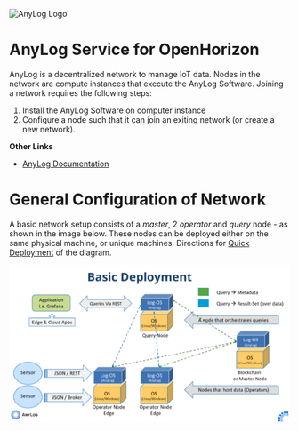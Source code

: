 ![AnyLog Logo](imgs/anylog_logo.png)
# AnyLog Service for  OpenHorizon

AnyLog is a decentralized network to manage IoT data. Nodes in the network are compute instances that execute the AnyLog 
Software. Joining a network requires the following steps:
1. Install the AnyLog Software on computer instance
2. Configure a node such that it can join an exiting network (or create a new network).


**Other Links**
* [AnyLog Documentation](https://github.com/AnyLog-co/documentation)


# General Configuration of Network

A basic network setup consists of a _master_, 2 _operator_  and _query_ node - as shown in the image below. These nodes 
can be deployed either on the same physical machine, or unique machines. Directions for [Quick Deployment](https://github.com/AnyLog-co/documentation/blob/master/deployments/Quick%20Deployment.md)
of the diagram. 

![Demo Diagram](other/deployment_diagram.png)



 